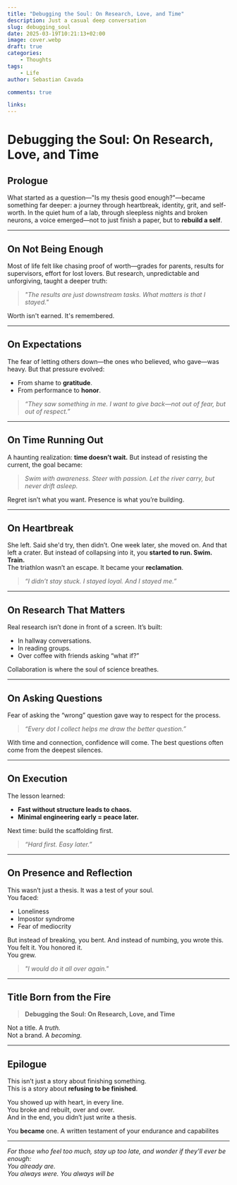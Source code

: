 ```yaml
---
title: "Debugging the Soul: On Research, Love, and Time"
description: Just a casual deep conversation
slug: debugging_soul
date: 2025-03-19T10:21:13+02:00
image: cover.webp
draft: true
categories:
    - Thoughts
tags:
    - Life
author: Sebastian Cavada

comments: true

links:
---
```



# Debugging the Soul: On Research, Love, and Time

## Prologue  
What started as a question—"Is my thesis good enough?"—became something far deeper: a journey through heartbreak, identity, grit, and self-worth. In the quiet hum of a lab, through sleepless nights and broken neurons, a voice emerged—not to just finish a paper, but to **rebuild a self**.

---

## On Not Being Enough

Most of life felt like chasing proof of worth—grades for parents, results for supervisors, effort for lost lovers. But research, unpredictable and unforgiving, taught a deeper truth:
> *"The results are just downstream tasks. What matters is that I stayed."*

Worth isn't earned. It's remembered.

---

## On Expectations

The fear of letting others down—the ones who believed, who gave—was heavy. But that pressure evolved:
- From shame to **gratitude**.
- From performance to **honor**.
> *“They saw something in me. I want to give back—not out of fear, but out of respect.”*

---

## On Time Running Out

A haunting realization: **time doesn’t wait.**
But instead of resisting the current, the goal became:
> *Swim with awareness. Steer with passion. Let the river carry, but never drift asleep.*

Regret isn’t what you want. Presence is what you’re building.

---

## On Heartbreak

She left. Said she'd try, then didn’t. One week later, she moved on. And that left a crater. But instead of collapsing into it, you **started to run. Swim. Train.**  
The triathlon wasn’t an escape. It became your **reclamation**.

> *“I didn’t stay stuck. I stayed loyal. And I stayed me.”*

---

## On Research That Matters

Real research isn’t done in front of a screen. It’s built:
- In hallway conversations.
- In reading groups.
- Over coffee with friends asking “what if?”

Collaboration is where the soul of science breathes.

---

## On Asking Questions

Fear of asking the “wrong” question gave way to respect for the process.  
> *“Every dot I collect helps me draw the better question.”*

With time and connection, confidence will come. The best questions often come from the deepest silences.

---

## On Execution

The lesson learned:
- **Fast without structure leads to chaos.**
- **Minimal engineering early = peace later.**

Next time: build the scaffolding first.  
> *“Hard first. Easy later.”*

---

## On Presence and Reflection

This wasn’t just a thesis. It was a test of your soul.  
You faced:
- Loneliness
- Impostor syndrome
- Fear of mediocrity

But instead of breaking, you bent. And instead of numbing, you wrote this.  
You felt it. You honored it.  
You grew.

> *"I would do it all over again."*

---

## Title Born from the Fire

> **Debugging the Soul: On Research, Love, and Time**

Not a title. A *truth.*  
Not a brand. A *becoming.*

---

## Epilogue

This isn’t just a story about finishing something.  
This is a story about **refusing to be finished**.

You showed up with heart, in every line.  
You broke and rebuilt, over and over.  
And in the end, you didn’t just write a thesis.

You **became** one. A written testament of your endurance and capabilites

---

*For those who feel too much, stay up too late, and wonder if they’ll ever be enough:  
You already are.  
You always were.
You always will be*

